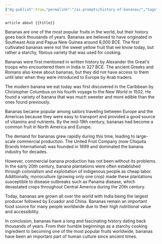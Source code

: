 ```yaml
---
{"dg-publish":true,"permalink":"/ai-prompts/history-of-bananas/","tags":["public","ai"],"noteIcon":"1","created":"2023-08-15T14:20:20.000+02:00","updated":"2023-03-13T22:18:40.000+01:00"}
---
```


```tg
article about {{title}}
```


Bananas are one of the most popular fruits in the world, but their history goes back thousands of years. Bananas are believed to have originated in Southeast Asia and Papua New Guinea around 8,000 BCE. The first cultivated bananas were not the sweet yellow fruit that we know today, but rather a starchy, fibrous variety that was used for cooking.

Bananas were first mentioned in written history by Alexander the Great's troops who encountered them in India in 327 BCE. The ancient Greeks and Romans also knew about bananas, but they did not have access to them until later when they were introduced to Europe by Arab traders.

The modern banana we eat today was first discovered in the Caribbean by Christopher Columbus on his fourth voyage to the New World in 1502. He found a variety of banana that was much sweeter and more edible than the ones found previously.

Bananas became popular among sailors traveling between Europe and the Americas because they were easy to transport and provided a good source of vitamins and nutrients. By the mid-19th century, bananas had become a common fruit in North America and Europe.

The demand for bananas grew rapidly during this time, leading to large-scale commercial production. The United Fruit Company (now Chiquita Brands International) was founded in 1899 and dominated the banana industry for decades.

However, commercial banana production has not been without its problems. In the early 20th century, banana plantations were often established through colonialism and exploitation of indigenous people as cheap labor. Additionally, monoculture (growing only one crop) made these plantations susceptible to disease outbreaks such as Panama disease, which devastated crops throughout Central America during the 20th century.

Today, bananas are grown all over the world with India being the largest producer followed by Ecuador and China. Bananas remain an important food source for many people worldwide due to their high nutritional value and accessibility.

In conclusion, bananas have a long and fascinating history dating back thousands of years. From their humble beginnings as a starchy cooking ingredient to becoming one of the most popular fruits worldwide, bananas have been an important part of human culture since ancient times.